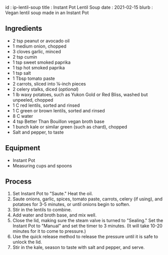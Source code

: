 id         : ip-lentil-soup
title      : Instant Pot Lentil Soup
date       : 2021-02-15
blurb      : Vegan lentil soup made in an Instant Pot

## Ingredients
* 2 tsp peanut or avocado oil
* 1 medium onion, chopped
* 3 cloves garlic, minced
* 2 tsp cumin
* 1 tsp sweet smoked paprika
* 1 tsp hot smoked paprika
* 1 tsp salt
* 1 Tbsp tomato paste
* 2 carrots, sliced into &frac14;-inch pieces
* 2 celery stalks, diced (*optional*)
* 1 lb waxy potatoes, such as Yukon Gold or Red Bliss, washed but unpeeled, chopped
* 1 C red lentils, sorted and rinsed
* 1 C green or brown lentils, sorted and rinsed
* 8 C water
* 4 tsp Better Than Bouillon vegan broth base
* 1 bunch kale or similar green (such as chard), chopped
* Salt and pepper, to taste

## Equipment
* Instant Pot
* Measuring cups and spoons

## Process
1. Set Instant Pot to "Saute." Heat the oil.
2. Saute onions, garlic, spices, tomato paste, carrots, celery (if using), and potatoes for 3-5 minutes, or until onions begin to soften.
3. Stir in the lentils to combine.
4. Add water and broth base, and mix well.
5. Close the lid, making sure the steam valve is turned to "Sealing." Set the Instant Pot to "Manual" and set the timer to 3 minutes. (It will take 10-20 minutes for it to come to pressure.)
6. Use the quick release method to release the pressure until it is safe to unlock the lid.
7. Stir in the kale, season to taste with salt and pepper, and serve.
